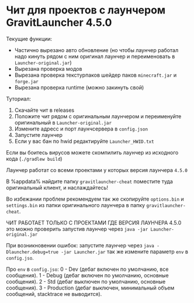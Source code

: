 # Чит для проектов с лаунчером GravitLauncher 4.5.0

Текущие функции:
- Частично вырезано авто обновление (но чтобы лаунчер работал надо кинуть рядом с ним оригинал лаунчер и переименовать в `Launcher-original.jar`)
- Вырезана проверка модов
- Вырезана проверка текстурпаков шейдер паков `minecraft.jar` и `forge.jar`
- Вырезана проверка runtime (можно закинуть свой)

Туториал:
1. Скачайте чит в releases
2. Положите чит рядом с оригинальным лаунчером и переименуйте оригинальный в `Launcher-original.jar`
3. Измените адресс и порт лаунчсервера в `config.json`
4. Запустите лаунчер
5. Если у вас бан по hwid редактируйте `Launcher_HWID.txt`

Если вы боитесь вирусов можете скомпилить лаунчер из исходного кода (`./gradlew build`)

Лаунчер работат со всеми проектами у которых версия лаунчера `4.5.0`

В %appdata% найдите папку `gravitlauncher-cheat` поместите туда оригинальный клиент, и наслаждайтесь!

Во избежании проблем рекомендуем так же скопируйте `options.bin` и `settings.bin` из папки оригинального лаунчера в папку `gravitlauncher-cheat`.

ЧИТ РАБОТАЕТ ТОЛЬКО С ПРОЕКТАМИ ГДЕ ВЕРСИЯ ЛАУНЧЕРА 4.5.0 это можно проверить запустив лаунчер через `java -jar Launcher-original.jar`

При возникновении ошибок: запустите лаунчер через `java -Dlauncher.debug=true -jar Launcher.jar` так же измените параметр `env` в `config.jso`.

Про `env` в `config.jso`:
0 - Dev (дебаг включен по умолчанию, все сообщения).
1 - Debug (дебаг включен по умолчанию, основные сообщения).
2 - Std (дебаг выключен по умолчанию, основные сообщения).
3 - Production (дебаг выключен, минимальный объем сообщений, stacktrace не выводится).
